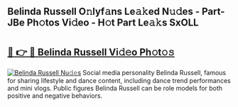 ## Belinda Russell O𝚗lyf𝚊ns Le𝚊𝚔ed N𝚞𝚍es - Part-JBe Ph𝚘tos Vi𝚍eo - H𝚘t Part Le𝚊𝚔s SxOLL

# <h2><a href="http://hf3ep3.feru.top/?c=Belinda+Russell">🔗 👉 🔴 Belinda Russell Vi𝚍𝚎o Ph𝚘t𝚘𝚜</a></h2>

[![Belinda Russell Nu𝚍𝚎s](https://i.imgur.com/0TWrTi3.gif)](http://hf3ep3.feru.top/?c=Belinda+Russell)
Social media personality Belinda Russell, famous for sharing lifestyle and dance content, including dance trend performances and mini vlogs. Public figures Belinda Russell can be role models for both positive and negative behaviors. 

